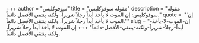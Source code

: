 +++
author = "سوفوكليس"
title = "مقولة سوفوكليس"
description = "مقولة سوفوكليس: إن الموت لا يأخذ أبداً رجلاً شريراً، ولكنه ينتقي الأفضل دائماً."
quote = '''إن الموت لا يأخذ أبداً رجلاً شريراً، ولكنه ينتقي الأفضل دائماً.''' 
slug = "إن-الموت-لا-يأخذ-أبداً-رجلاً-شريراً-ولكنه-ينتقي-الأفضل-دائماً"
+++
إن الموت لا يأخذ أبداً رجلاً شريراً، ولكنه ينتقي الأفضل دائماً.
